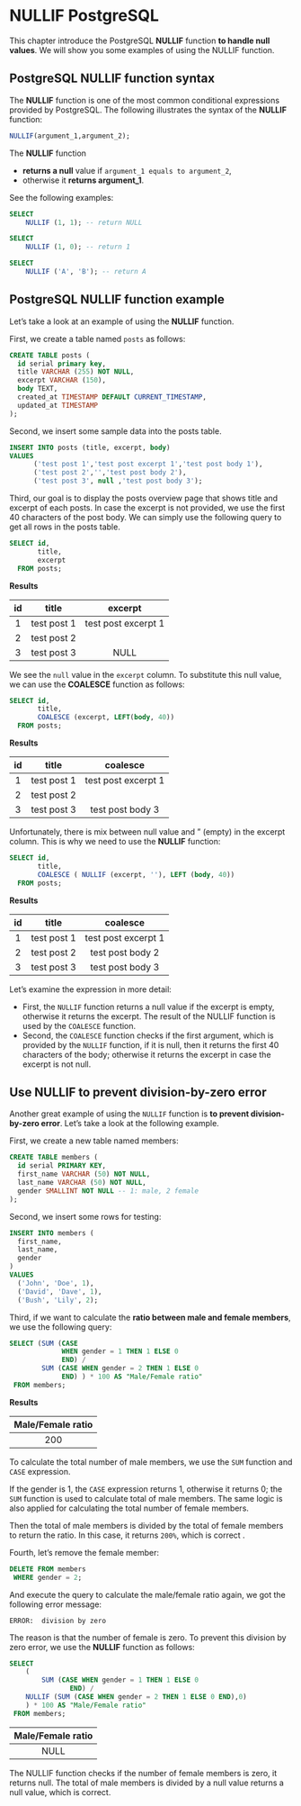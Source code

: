 # NULLIF PostgreSQL

 This chapter introduce the PostgreSQL **NULLIF** function **to handle null values**. We will show you some examples of using the NULLIF function.

## PostgreSQL NULLIF function syntax

The **NULLIF** function is one of the most common conditional expressions provided by PostgreSQL. The following illustrates the syntax of the **NULLIF** function:

```SQL
NULLIF(argument_1,argument_2);
```

The **NULLIF** function
- **returns a null** value if `argument_1 equals to argument_2`,
- otherwise it **returns argument_1**.

See the following examples:

```SQL
SELECT
	NULLIF (1, 1); -- return NULL

SELECT
	NULLIF (1, 0); -- return 1

SELECT
	NULLIF ('A', 'B'); -- return A
```

## PostgreSQL NULLIF function example

Let’s take a look at an example of using the **NULLIF** function.

First, we create a table named `posts` as follows:

```SQL
CREATE TABLE posts (
  id serial primary key,
  title VARCHAR (255) NOT NULL,
  excerpt VARCHAR (150),
  body TEXT,
  created_at TIMESTAMP DEFAULT CURRENT_TIMESTAMP,
  updated_at TIMESTAMP
);
```

Second, we insert some sample data into the posts table.

```SQL
INSERT INTO posts (title, excerpt, body)
VALUES
      ('test post 1','test post excerpt 1','test post body 1'),
      ('test post 2','','test post body 2'),
      ('test post 3', null ,'test post body 3');
```

Third, our goal is to display the posts overview page that shows title and excerpt of each posts. In case the excerpt is not provided, we use the first 40 characters of the post body. We can simply use the following query to get all rows in the posts table.

```SQL
SELECT id,
       title,
       excerpt
  FROM posts;
```

**Results**

|id |    title    |       excerpt|
|:--:|:-----------:|:--------------------:|
| 1 | test post 1 | test post excerpt 1|
| 2 | test post 2 ||
| 3 | test post 3 | NULL|

We see the `null` value in the `excerpt` column. To substitute this null value, we can use the **COALESCE** function as follows:

```SQL
SELECT id,
       title,
       COALESCE (excerpt, LEFT(body, 40))
  FROM posts;
```

**Results**

|id |    title    |      coalesce|
|:--:|:----------:|:--------------------:|
| 1 | test post 1 | test post excerpt 1|
| 2 | test post 2 ||
| 3 | test post 3 | test post body 3|

Unfortunately, there is mix between null value and ” (empty) in the excerpt column. This is why we need to use the **NULLIF** function:

```SQL
SELECT id,
       title,
       COALESCE ( NULLIF (excerpt, ''), LEFT (body, 40))
  FROM posts;
```

**Results**

|id |    title    |      coalesce|
|:-:|:------------:|:-----------------:|
| 1 | test post 1 | test post excerpt 1|
| 2 | test post 2 | test post body 2|
| 3 | test post 3 | test post body 3|

Let’s examine the expression in more detail:

- First, the `NULLIF` function returns a null value if the excerpt is empty, otherwise it returns the excerpt. The result of the NULLIF function is used by the `COALESCE` function.
- Second, the `COALESCE` function checks if the first argument, which is provided by the `NULLIF` function, if it is null, then it returns the first 40 characters of the body; otherwise it returns the excerpt in case the excerpt is not null.

## Use NULLIF to prevent division-by-zero error

Another great example of using the `NULLIF` function is **to prevent division-by-zero error**. Let’s take a look at the following example.

First, we create a new table named members:

```SQL
CREATE TABLE members (
  id serial PRIMARY KEY,
  first_name VARCHAR (50) NOT NULL,
  last_name VARCHAR (50) NOT NULL,
  gender SMALLINT NOT NULL -- 1: male, 2 female
);
```

Second, we insert some rows for testing:

```SQL
INSERT INTO members (
  first_name,
  last_name,
  gender
)
VALUES
  ('John', 'Doe', 1),
  ('David', 'Dave', 1),
  ('Bush', 'Lily', 2);
```

Third, if we want to calculate the **ratio between male and female members**, we use the following query:

```SQL
SELECT (SUM (CASE
             WHEN gender = 1 THEN 1 ELSE 0
             END) /
        SUM (CASE WHEN gender = 2 THEN 1 ELSE 0
             END) ) * 100 AS "Male/Female ratio"
 FROM members;
```

**Results**

|Male/Female ratio|
|:-----------------:|
|               200|

To calculate the total number of male members, we use the `SUM` function and `CASE` expression.

If the gender is 1, the `CASE` expression returns 1, otherwise it returns 0; the `SUM` function is used to calculate total of male members. The same logic is also applied for calculating the total number of female members.

Then the total of male members is divided by the total of female members to return the ratio. In this case, it returns `200%`, which is correct .

Fourth, let’s remove the female member:

```SQL
DELETE FROM members
 WHERE gender = 2;
```

And execute the query to calculate the male/female ratio again, we got the following error message:

```console
ERROR:  division by zero
```

The reason is that the number of female is zero. To prevent this division by zero error, we use the **NULLIF** function as follows:

```SQL
SELECT
	(
		SUM (CASE WHEN gender = 1 THEN 1 ELSE 0
			   END) /
    NULLIF (SUM (CASE WHEN gender = 2 THEN 1 ELSE 0 END),0)
	) * 100 AS "Male/Female ratio"
 FROM members;
```

|Male/Female ratio|
|:-----------------:|
|               NULL|

The NULLIF function checks if the number of female members is zero, it returns null. The total of male members is divided by a null value returns a null value, which is correct.
